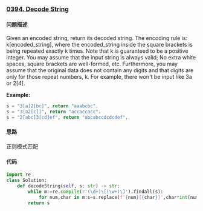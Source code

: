 ### [0394. Decode String](https://leetcode-cn.com/problems/decode-string/)

#### 问题描述

Given an encoded string, return its decoded string.
The encoding rule is: k[encoded_string], where the encoded_string inside the square brackets is being repeated exactly k times. Note that k is guaranteed to be a positive integer.
You may assume that the input string is always valid; No extra white spaces, square brackets are well-formed, etc.
Furthermore, you may assume that the original data does not contain any digits and that digits are only for those repeat numbers, k. For example, there won't be input like 3a or 2[4].

**Example:**
```python
s = "3[a]2[bc]", return "aaabcbc".
s = "3[a2[c]]", return "accaccacc".
s = "2[abc]3[cd]ef", return "abcabccdcdcdef".
```

#### 思路
正则模式匹配
#### 代码

```python
import re
class Solution:
    def decodeString(self, s: str) -> str: 
        while m:=re.compile(r'(\d+)\[(\w+)\]').findall(s):
            for num,char in m:s=s.replace(f'{num}[{char}]',char*int(num))
        return s
```